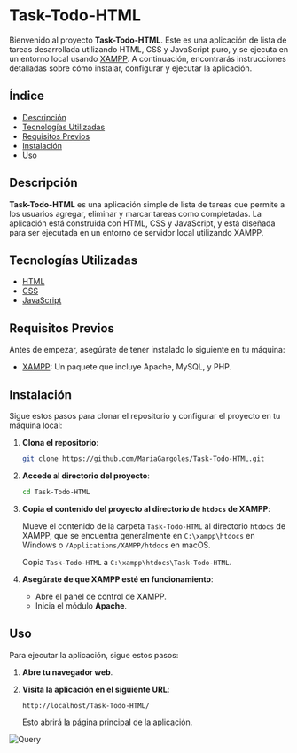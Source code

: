 # Task-Todo-HTML

Bienvenido al proyecto **Task-Todo-HTML**. Este es una aplicación de lista de tareas desarrollada utilizando HTML, CSS y JavaScript puro, y se ejecuta en un entorno local usando [XAMPP](https://www.apachefriends.org/index.html). A continuación, encontrarás instrucciones detalladas sobre cómo instalar, configurar y ejecutar la aplicación.

## Índice

- [Descripción](#descripción)
- [Tecnologías Utilizadas](#tecnologías-utilizadas)
- [Requisitos Previos](#requisitos-previos)
- [Instalación](#instalación)
- [Uso](#uso)


## Descripción

**Task-Todo-HTML** es una aplicación simple de lista de tareas que permite a los usuarios agregar, eliminar y marcar tareas como completadas. La aplicación está construida con HTML, CSS y JavaScript, y está diseñada para ser ejecutada en un entorno de servidor local utilizando XAMPP.

## Tecnologías Utilizadas

- [HTML](https://developer.mozilla.org/es/docs/Web/HTML)
- [CSS](https://www.w3.org/Style/CSS/)
- [JavaScript](https://developer.mozilla.org/es/docs/Web/JavaScript)

## Requisitos Previos

Antes de empezar, asegúrate de tener instalado lo siguiente en tu máquina:

- [XAMPP](https://www.apachefriends.org/index.html): Un paquete que incluye Apache, MySQL, y PHP.

## Instalación

Sigue estos pasos para clonar el repositorio y configurar el proyecto en tu máquina local:

1. **Clona el repositorio**:

    ```bash
    git clone https://github.com/MariaGargoles/Task-Todo-HTML.git
    ```

2. **Accede al directorio del proyecto**:

    ```bash
    cd Task-Todo-HTML
    ```

3. **Copia el contenido del proyecto al directorio de `htdocs` de XAMPP**:

    Mueve el contenido de la carpeta `Task-Todo-HTML` al directorio `htdocs` de XAMPP, que se encuentra generalmente en `C:\xampp\htdocs` en Windows o `/Applications/XAMPP/htdocs` en macOS.

      Copia `Task-Todo-HTML` a `C:\xampp\htdocs\Task-Todo-HTML`.


4. **Asegúrate de que XAMPP esté en funcionamiento**:

    - Abre el panel de control de XAMPP.
    - Inicia el módulo **Apache**.

## Uso

Para ejecutar la aplicación, sigue estos pasos:

1. **Abre tu navegador web**.

2. **Visita la aplicación en el siguiente URL**:

    ```plaintext
    http://localhost/Task-Todo-HTML/
    ```

    Esto abrirá la página principal de la aplicación.




![Query](https://github.com/user-attachments/assets/948e7fad-c0fa-426d-827d-073f9b86dccb)
